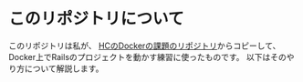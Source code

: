 # このリポジトリについて

このリポジトリは私が、
[HCのDockerの課題のリポジトリ](https://github.com/ihatov08/rails7_docker_template)からコピーして、
Docker上でRailsのプロジェクトを動かす練習に使ったものです。
以下はそのやり方について解説します。

## 